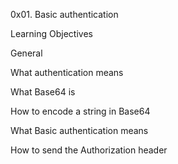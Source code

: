 0x01. Basic authentication

Learning Objectives

General

What authentication means

What Base64 is

How to encode a string in Base64

What Basic authentication means

How to send the Authorization header

